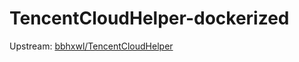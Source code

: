 # TencentCloudHelper-dockerized

Upstream: [bbhxwl/TencentCloudHelper](https://github.com/bbhxwl/TencentCloudHelper)
